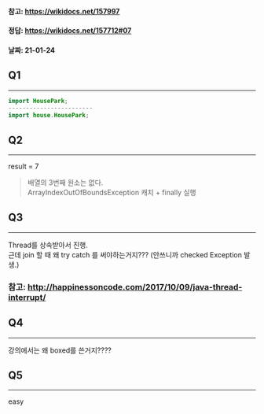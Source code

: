 #### 참고: https://wikidocs.net/157997
#### 정답: https://wikidocs.net/157712#07
#### 날짜: 21-01-24

## Q1
- - -
```java
import HousePark;
------------------------
import house.HousePark;
```

## Q2
- - -
result = 7
> 배열의 3번째 원소는 없다.  
> ArrayIndexOutOfBoundsException 캐치 + finally 실행

## Q3
- - -
Thread를 상속받아서 진행.  
근데 join 할 때 왜 try catch 를 써야하는거지??? (안쓰니까 checked Exception 발생.)

### 참고: http://happinessoncode.com/2017/10/09/java-thread-interrupt/

## Q4
- - -
강의에서는 왜 boxed를 쓴거지????

## Q5
- - -
easy